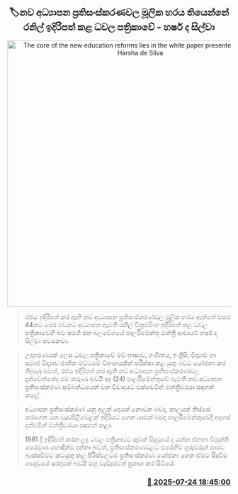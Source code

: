 <p align='center'><b><h2 align='center' title='The core of the new education reforms lies in the white paper presented by Ranil - Harsha de Silva'>🏷නව අධ්‍යාපන ප්‍රතිසංස්කරණවල මූලික හරය තියෙන්නේ රනිල් ඉදිරිපත් කළ ධවල පත්‍රිකාවේ - හර්ෂ ද සිල්වා</h2></b></p>
<p align='center'><img src='https://helakuru.sgp1.cdn.digitaloceanspaces.com/esana/images/lib/harsha-de-silva-budget-2025-t.jpg' width='600' alt='The core of the new education reforms lies in the white paper presented by Ranil - Harsha de Silva'></p>

> රජය ඉදිරිපත් කර ඇති නව අධ්‍යාපන ප්‍රතිසංස්කරණවල මූලික හරය ඇත්තේ වසර 44කට පෙර එවකට අධ්‍යාපන ඇමති රනිල් වික්‍රමසිංහ ඉදිරිපත් කළ ධවල පත්‍රිකාවෙහි බව සමගි ජන බලවේගයේ පාර්ලිමේන්තු මන්ත්‍රී ආචාර්ය හර්ෂ ද සිල්වා පවසනවා.

> උදාහරණයක් ලෙස ධවල පත්‍රිකාවේ මව් භාෂාව, ගණිතය, ඉංග්‍රීසි, විද්‍යාව හා සමාජ විද්‍යාව ජාතික මට්ටමේ විභාගයකින් පරීක්ෂා කළ යුතු බවට යෝජනා කර තිබුණු බවත්, රජය ඉදිරිපත් කර ඇති නව අධ්‍යාපන ප්‍රතිසංස්කරණවල දැක්වෙන්නේද එම කරුණ බවයි අද (24) පාර්ලිමේන්තුවේ පැවති නව අධ්‍යාපන ප්‍රතිසංස්කරණ සම්බන්ධයෙන් වන විවාදයට එක්වෙමින් මන්ත්‍රීවරයා සඳහන් කළේ.

> අධ්‍යාපන ප්‍රතිසංස්කරණ යනු අලුත් දෙයක් නොවන බවද, කාලයක් තිස්සේ කරගෙන යන වැඩපිළිවෙළක් ඉදිරියට ගෙන යාමක් බවද පාර්ලිමේන්තුවේදී අදහස් දක්වමින් මන්ත්‍රීවරයා සඳහන් කළා.

> 1981 දී ඉදිරිපත් කරන ලද ධවල පත්‍රිකාවට කුමක් සිදුවූයේ ද යන්න ජනතා විමුක්ති පෙරමුණ හොඳින්ම දන්නා බවත්, ප්‍රතිසංස්කරණවලට එරෙහිව ගුරුවරුන් පාරට බැස්සවීමට කටයුතු කළ පිරිස්වලටම ප්‍රතිසංස්කරණ යෝජනා ගෙන ඒමට සිදුවීම දෛවයේ සරදමක් බවයි ඔහු වැඩිදුරටත් ප්‍රකාශ කර සිටියේ.



<h3 align='right'><a href='https://www.helakuru.lk/esana/p/112141/'>📅 2025-07-24 18:45:00</a></h3>
